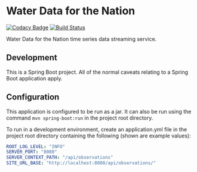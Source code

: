 # Water Data for the Nation
[![Codacy Badge](https://api.codacy.com/project/badge/Grade/1b57ae37d61a48078ee9b7b64204b463)](https://www.codacy.com/manual/usgs_wma_dev/time-series-services?utm_source=github.com&amp;utm_medium=referral&amp;utm_content=usgs/time-series-services&amp;utm_campaign=Badge_Grade)
[![Build Status](https://travis-ci.com/usgs/time-series-services.svg?branch=master)](https://travis-ci.com/usgs/time-series-services)

Water Data for the Nation time series data streaming service.

## Development
This is a Spring Boot project. All of the normal caveats relating to a Spring Boot application apply.

## Configuration
This application is configured to be run as a jar. It can also be run using the command ``` mvn spring-boot:run ``` in the project root directory.
 
To run in a development environment, create an application.yml file in
the project root directory containing the following (shown are example values):
```.yml
ROOT_LOG_LEVEL: "INFO"
SERVER_PORT: "8080"
SERVER_CONTEXT_PATH: "/api/observations"
SITE_URL_BASE: "http://localhost:8080/api/observations/"
```